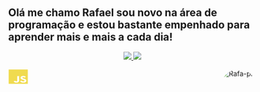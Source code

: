 ## Olá me chamo Rafael sou novo na área de programação e estou bastante empenhado para aprender mais e mais a cada dia!
<div align="center">
  <a href="https://github.com/Elefantinhu">
  <img height="180em" src="https://github-readme-stats.vercel.app/api?username=rafaballerini&show_icons=true&theme=dracula&include_all_commits=true&count_private=true"/>
  <img height="180em" src="https://github-readme-stats.vercel.app/api/top-langs/?username=rafaballerini&layout=compact&langs_count=7&theme=dracula"/>
</div>
<div style="display: inline_block"><br>
  <img align="center" alt="Rafa-Js" height="30" width="40" src="https://raw.githubusercontent.com/devicons/devicon/master/icons/javascript/javascript-plain.svg">
  <img align="right" alt="Rafa-pic" height="150" style="border-radius:50px;" src="https://cdn.discordapp.com/attachments/661025001872293919/932684109598298163/png_logo.png">
</div>
